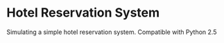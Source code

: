 # Hotel Reservation System
 Simulating a simple hotel reservation system. Compatible with Python 2.5
